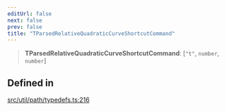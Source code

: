 ```yaml
---
editUrl: false
next: false
prev: false
title: "TParsedRelativeQuadraticCurveShortcutCommand"
---
```


> **TParsedRelativeQuadraticCurveShortcutCommand**: [`"t"`, `number`, `number`]

## Defined in

[src/util/path/typedefs.ts:216](https://github.com/fabricjs/fabric.js/blob/a0b4adf41e0a1fd81824114cedd4c32bfb8cac25/src/util/path/typedefs.ts#L216)
